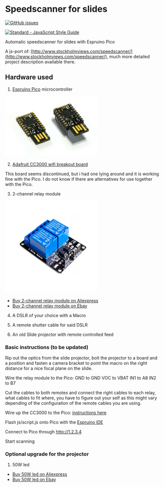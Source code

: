 # Speedscanner for slides
[![GitHub issues](https://img.shields.io/github/issues/marcusasplund/diascanner.svg)](https://github.com/marcusasplund/diascanner/issues)

[![Standard - JavaScript Style Guide](https://cdn.rawgit.com/feross/standard/master/badge.svg)](https://github.com/feross/standard)

Automatic speedscanner for slides with Espruino Pico

A js-port of: [http://www.stockholmviews.com/speedscanner/](http://www.stockholmviews.com/speedscanner/),
much more detailed project description available there. 

## Hardware used

1. [Espruino Pico](http://www.espruino.com/Pico) microcontroller

  ![Espruino Pico](/illustrations/Pico_angled.jpg)

2. [Adafruit CC3000 wifi breakout board](https://learn.adafruit.com/adafruit-cc3000-wifi/cc3000-breakout)
  
  This board seems discontinued, but i had one lying around and it is working fine with the Pico. I do not know if there are   alternatives for use together with the Pico.

3. 2-channel relay module

  ![2-channel relay module](/illustrations/relay.jpg)
  * [Buy 2-channel relay module on Aliexpress](https://www.aliexpress.com/wholesale?SearchText=2-channel+relay+module)
  * [Buy 2-channel relay module on Ebay](http://www.ebay.com/sch/i.html?_nkw=2+channel+relay+module)

4. A DSLR of your choice with a Macro

5. A remote shutter cable for said DSLR

6. An old Slide projector with remote controlled feed

### Basic instructions (to be updated)

Rip out the optics from the slide projector, bolt the projector to a board and a position and fasten a camera bracket to point the macro on the right distance for a nice focal plane on the slide.

Wire the relay module to the Pico:
GND to GND
VOC to VBAT
IN1 to A8
IN2 to B7

Cut the cables to both remotes and connect the right cables to each relay,
what cables to fit where, you have to figure out your self as this might vary depending of
the configuration of the remote cables you are using.

Wire up the CC3000 to the Pico: [instructions here](http://www.espruino.com/CC3000)

Flash js/script.js onto Pico with the [Espruino IDE](http://www.espruino.com/Web+IDE)

Connect to Pico through http://1.2.3.4

Start scanning
### Optional upgrade for the projector
1. 50W led

  * [Buy 50W led on Aliexpress](https://www.aliexpress.com/wholesale?SearchText=50w+led+chip)
  * [Buy 50W led on Ebay](http://www.ebay.com/sch/i.html?_nkw=50w+led+chip)

